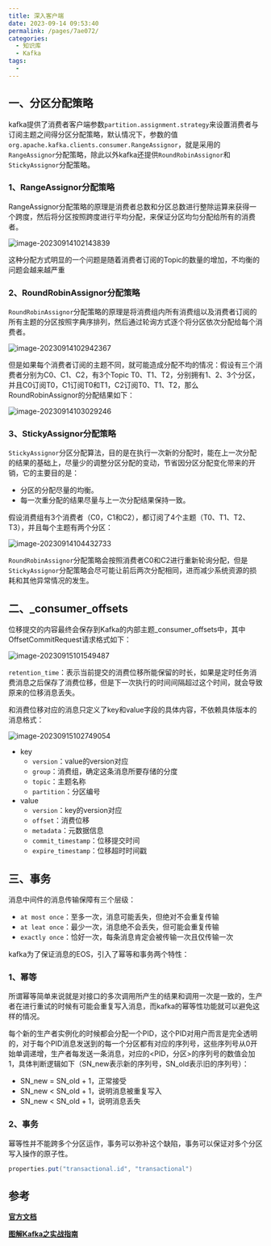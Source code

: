 ```yaml
---
title: 深入客户端
date: 2023-09-14 09:53:40
permalink: /pages/7ae072/
categories:
  - 知识库
  - Kafka
tags:
  - 
---
```

## 一、分区分配策略

kafka提供了消费者客户端参数`partition.assignment.strategy`来设置消费者与订阅主题之间得分区分配策略，默认情况下，参数的值`org.apache.kafka.clients.consumer.RangeAssignor`，就是采用的`RangeAssignor`分配策略，除此以外kafka还提供`RoundRobinAssignor`和`StickyAssignor`分配策略。

### 1、RangeAssignor分配策略

RangeAssignor分配策略的原理是消费者总数和分区总数进行整除运算来获得一个跨度，然后将分区按照跨度进行平均分配，来保证分区均匀分配给所有的消费者。

![image-20230914102143839](https://blog-1300853183.cos.ap-chengdu.myqcloud.com/img/image-20230914102143839.png)

这种分配方式明显的一个问题是随着消费者订阅的Topic的数量的增加，不均衡的问题会越来越严重

### 2、RoundRobinAssignor分配策略

`RoundRobinAssignor`分配策略的原理是将消费组内所有消费组以及消费者订阅的所有主题的分区按照字典序排列，然后通过轮询方式逐个将分区依次分配给每个消费者。

![image-20230914102942367](https://blog-1300853183.cos.ap-chengdu.myqcloud.com/img/image-20230914102942367.png)

但是如果每个消费者订阅的主题不同，就可能造成分配不均的情况：假设有三个消费者分别为C0、C1、C2，有3个Topic T0、T1、T2，分别拥有1、2、3个分区，并且C0订阅T0，C1订阅T0和T1，C2订阅T0、T1、T2，那么RoundRobinAssignor的分配结果如下：

![image-20230914103029246](https://blog-1300853183.cos.ap-chengdu.myqcloud.com/img/image-20230914103029246.png)

### 3、StickyAssignor分配策略

`StickyAssignor`分区分配算法，目的是在执行一次新的分配时，能在上一次分配的结果的基础上，尽量少的调整分区分配的变动，节省因分区分配变化带来的开销，它的主要目的是：

- 分区的分配尽量的均衡。
- 每一次重分配的结果尽量与上一次分配结果保持一致。

假设消费组有3个消费者（C0，C1和C2），都订阅了4个主题（T0、T1、T2、T3），并且每个主题有两个分区：

![image-20230914104432733](https://blog-1300853183.cos.ap-chengdu.myqcloud.com/img/image-20230914104432733.png)

`RoundRobinAssignor`分配策略会按照消费者C0和C2进行重新轮询分配，但是`StickyAssignor`分配策略会尽可能让前后两次分配相同，进而减少系统资源的损耗和其他异常情况的发生。

## 二、_consumer_offsets

位移提交的内容最终会保存到Kafka的内部主题_consumer_offsets中，其中OffsetCommitRequest请求格式如下：

![image-20230915101549487](https://blog-1300853183.cos.ap-chengdu.myqcloud.com/img/image-20230915101549487.png)

`retention_time`：表示当前提交的消费位移所能保留的时长，如果是定时任务消费消息之后保存了消费位移，但是下一次执行的时间间隔超过这个时间，就会导致原来的位移消息丢失。

和消费位移对应的消息只定义了key和value字段的具体内容，不依赖具体版本的消息格式：

![image-20230915102749054](https://blog-1300853183.cos.ap-chengdu.myqcloud.com/img/image-20230915102749054.png)

- key
  - `version`：value的version对应
  - `group`：消费组，确定这条消息所要存储的分度
  - `topic`：主题名称
  - `partition`：分区编号
- value
  - `version`：key的version对应
  - `offset`：消费位移
  - `metadata`：元数据信息
  - `commit_timestamp`：位移提交时间
  - `expire_timestamp`：位移超时时间戳

## 三、事务

消息中间件的消息传输保障有三个层级：

- `at most once`：至多一次，消息可能丢失，但绝对不会重复传输
- `at leat once`：最少一次，消息绝不会丢失，但可能会重复传输
- `exactly once`：恰好一次，每条消息肯定会被传输一次且仅传输一次

kafka为了保证消息的EOS，引入了幂等和事务两个特性：

### 1、幂等

所谓幂等简单来说就是对接口的多次调用所产生的结果和调用一次是一致的，生产者在进行重试的时候有可能会重复写入消息，而kafka的幂等性功能就可以避免这样的情况。

每个新的生产者实例化的时候都会分配一个PID，这个PID对用户而言是完全透明的，对于每个PID消息发送到的每一个分区都有对应的序列号，这些序列号从0开始单调递增，生产者每发送一条消息，对应的<PID，分区>的序列号的数值会加1，具体判断逻辑如下（SN_new表示新的序列号，SN_old表示旧的序列号）：

- SN_new = SN_old + 1，正常接受
- SN_new < SN_old + 1，说明消息被重复写入
- SN_new < SN_old + 1，说明消息丢失

### 2、事务

幂等性并不能跨多个分区运作，事务可以弥补这个缺陷，事务可以保证对多个分区写入操作的原子性。

```java
properties.put("transactional.id", "transactional")
```

## **参考**

**[官方文档](https://kafka.apache.org/documentation/)**

**[图解Kafka之实战指南](https://juejin.cn/book/6844733793220165639?enter_from=search_result&utm_source=search)**

